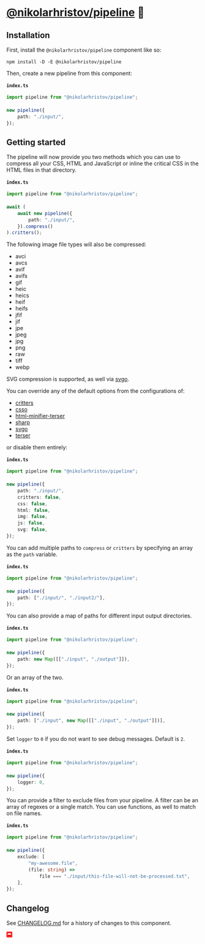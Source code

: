 # [@nikolarhristov/pipeline] 🧪

## Installation

First, install the `@nikolarhristov/pipeline` component like so:

```
npm install -D -E @nikolarhristov/pipeline
```

Then, create a new pipeline from this component:

**`index.ts`**

```ts
import pipeline from "@nikolarhristov/pipeline";

new pipeline({
	path: "./input/",
});
```

## Getting started

The pipeline will now provide you two methods which you can use to compress all
your CSS, HTML and JavaScript or inline the critical CSS in the HTML files in
that directory.

**`index.ts`**

```ts
import pipeline from "@nikolarhristov/pipeline";

await (
	await new pipeline({
		path: "./input/",
	}).compress()
).critters();
```

The following image file types will also be compressed:

-   avci
-   avcs
-   avif
-   avifs
-   gif
-   heic
-   heics
-   heif
-   heifs
-   jfif
-   jif
-   jpe
-   jpeg
-   jpg
-   png
-   raw
-   tiff
-   webp

SVG compression is supported, as well via [svgo].

You can override any of the default options from the configurations of:

-   [critters](https://github.com/GoogleChromeLabs/critters#usage)
-   [csso](https://github.com/css/csso#minifysource-options)
-   [html-minifier-terser](https://github.com/terser/html-minifier-terser#options-quick-reference)
-   [sharp](https://sharp.pixelplumbing.com/api-output#jpeg)
-   [svgo](https://github.com/svg/svgo#configuration)
-   [terser](https://github.com/terser/terser#minify-options-structure)

or disable them entirely:

**`index.ts`**

```ts
import pipeline from "@nikolarhristov/pipeline";

new pipeline({
	path: "./input/",
	critters: false,
	css: false,
	html: false,
	img: false,
	js: false,
	svg: false,
});
```

You can add multiple paths to `compress` or `critters` by specifying an array as
the `path` variable.

**`index.ts`**

```ts
import pipeline from "@nikolarhristov/pipeline";

new pipeline({
	path: ["./input/", "./input2/"],
});
```

You can also provide a map of paths for different input output directories.

**`index.ts`**

```ts
import pipeline from "@nikolarhristov/pipeline";

new pipeline({
	path: new Map([["./input", "./output"]]),
});
```

Or an array of the two.

**`index.ts`**

```ts
import pipeline from "@nikolarhristov/pipeline";

new pipeline({
	path: ["./input", new Map([["./input", "./output"]])],
});
```

Set `logger` to `0` if you do not want to see debug messages. Default is `2`.

**`index.ts`**

```ts
import pipeline from "@nikolarhristov/pipeline";

new pipeline({
	logger: 0,
});
```

You can provide a filter to exclude files from your pipeline. A filter can be an
array of regexes or a single match. You can use functions, as well to match on
file names.

**`index.ts`**

```ts
import pipeline from "@nikolarhristov/pipeline";

new pipeline({
	exclude: [
		"my-awesome.file",
		(file: string) =>
			file === "./input/this-file-will-not-be-processed.txt",
	],
});
```

[@nikolarhristov/pipeline]: https://npmjs.org/@nikolarhristov/pipeline
[svgo]: https://npmjs.org/svgo

## Changelog

See [CHANGELOG.md](CHANGELOG.md) for a history of changes to this component.

[![Lightrix logo](https://raw.githubusercontent.com/Lightrix/npm/main/.github/img/favicon.png "Built with Lightrix/npm")](https://github.com/Lightrix/npm)

